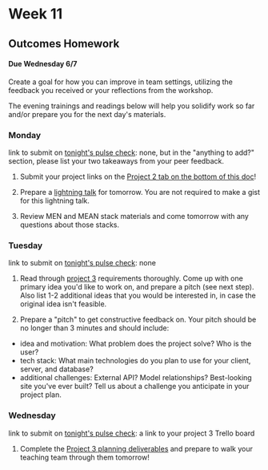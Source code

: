 # Week 11

 
## Outcomes Homework
#### Due Wednesday 6/7 
Create a goal for how you can improve in team settings, utilizing the feedback you received or your reflections from the workshop.



The evening trainings and readings below will help you solidify work so far and/or prepare you for the next day's materials.





### Monday

link to submit on [tonight's pulse check](https://docs.google.com/forms/d/e/1FAIpQLScicQdZtf2JLFw4O-u618YhNeaJ7sJXVN36ybzO7pnaV359QA/viewform?usp=sf_link): none, but in the "anything to add?" section, please list your two takeaways from your peer feedback.

1. Submit your project links on the [Project 2 tab on the bottom of this doc](https://docs.google.com/spreadsheets/d/1VUWa61eMVOE0WTUIqfzTX1-6KJhm4YecA7hXg41BP2Y/edit#gid=1787593973)!

2. Prepare a [lightning talk](https://github.com/sf-wdi-37/lightning-talk/blob/master/README.md) for tomorrow. You are not required to make a gist for this lightning talk.

3. Review MEN and MEAN stack materials and come tomorrow with any questions about those stacks. 



### Tuesday

link to submit on [tonight's pulse check](https://docs.google.com/forms/d/e/1FAIpQLScicQdZtf2JLFw4O-u618YhNeaJ7sJXVN36ybzO7pnaV359QA/viewform?usp=sf_link): none

1. Read through [project 3](https://github.com/sf-wdi-37/project-03/) requirements thoroughly.  Come up with one primary idea you'd like to work on, and prepare a pitch (see next step).  Also list 1-2 additional ideas that you would be interested in, in case the original idea isn't feasible.

2. Prepare a "pitch" to get constructive feedback on. Your pitch should be no longer than 3 minutes and should include:

- idea and motivation: What problem does the project solve? Who is the user?
- tech stack: What main technologies do you plan to use for your client, server, and database?
- additional challenges: External API? Model relationships? Best-looking site you've ever built? Tell us about a challenge you anticipate in your project plan.


### Wednesday

link to submit on [tonight's pulse check](https://docs.google.com/forms/d/e/1FAIpQLScicQdZtf2JLFw4O-u618YhNeaJ7sJXVN36ybzO7pnaV359QA/viewform?usp=sf_link): a link to your project 3 Trello board

1. Complete the [Project 3 planning deliverables](https://github.com/sf-wdi-37/project-03#planning--deliverables) and prepare to walk your teaching team through them tomorrow!

<!--



### Thursday

link to submit on [tonight's pulse check](https://docs.google.com/forms/d/e/1FAIpQLScicQdZtf2JLFw4O-u618YhNeaJ7sJXVN36ybzO7pnaV359QA/viewform?usp=sf_link): none


### Weekend

link to submit on [tonight's pulse check](https://docs.google.com/forms/d/e/1FAIpQLScicQdZtf2JLFw4O-u618YhNeaJ7sJXVN36ybzO7pnaV359QA/viewform?usp=sf_link): none

## Outcomes Homework
#### Due Wednesday 6/14

-->
